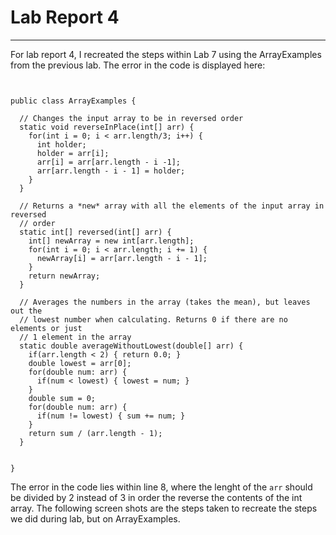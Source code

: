 # Lab Report 4
---
For lab report 4, I recreated the steps within Lab 7 using the ArrayExamples from the previous lab. The error in the code is displayed here:

```


public class ArrayExamples {

  // Changes the input array to be in reversed order
  static void reverseInPlace(int[] arr) {
    for(int i = 0; i < arr.length/3; i++) {
      int holder;
      holder = arr[i];
      arr[i] = arr[arr.length - i -1];
      arr[arr.length - i - 1] = holder;
    }
  }

  // Returns a *new* array with all the elements of the input array in reversed
  // order
  static int[] reversed(int[] arr) {
    int[] newArray = new int[arr.length];
    for(int i = 0; i < arr.length; i += 1) {
      newArray[i] = arr[arr.length - i - 1];
    }
    return newArray;
  }

  // Averages the numbers in the array (takes the mean), but leaves out the
  // lowest number when calculating. Returns 0 if there are no elements or just
  // 1 element in the array
  static double averageWithoutLowest(double[] arr) {
    if(arr.length < 2) { return 0.0; }
    double lowest = arr[0];
    for(double num: arr) {
      if(num < lowest) { lowest = num; }
    }
    double sum = 0;
    for(double num: arr) {
      if(num != lowest) { sum += num; }
    }
    return sum / (arr.length - 1);
  }


}

```
The error in the code lies within line 8, where the lenght of the `arr` should be divided by 2 instead of 3 in order the reverse the contents of the int array.
The following screen shots are the steps taken to recreate the steps we did during lab, but on ArrayExamples.
